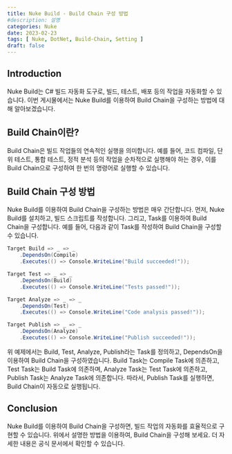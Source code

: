 ```yaml
---
title: Nuke Build - Build Chain 구성 방법
#description: 설명
categories: Nuke
date: 2023-02-23
tags: [ Nuke, DotNet, Build-Chain, Setting ]
draft: false
---
```


## Introduction

Nuke Build는 C# 빌드 자동화 도구로, 빌드, 테스트, 배포 등의 작업을 자동화할 수 있습니다. 이번 게시물에서는 Nuke Build를 이용하여 Build Chain을 구성하는 방법에 대해 알아보겠습니다.

## Build Chain이란?

Build Chain은 빌드 작업들의 연속적인 실행을 의미합니다. 예를 들어, 코드 컴파일, 단위 테스트, 통합 테스트, 정적 분석 등의 작업을 순차적으로 실행해야 하는 경우, 이를 Build Chain으로 구성하여 한 번의 명령어로 실행할 수 있습니다.

## Build Chain 구성 방법

Nuke Build를 이용하여 Build Chain을 구성하는 방법은 매우 간단합니다. 먼저, Nuke Build를 설치하고, 빌드 스크립트를 작성합니다. 그리고, Task를 이용하여 Build Chain을 구성합니다. 예를 들어, 다음과 같이 Task를 작성하여 Build Chain을 구성할 수 있습니다.

```C#
Target Build => _ => _
    .DependsOn(Compile)
    .Executes(() => Console.WriteLine("Build succeeded!"));

Target Test => _ => _
    .DependsOn(Build)
    .Executes(() => Console.WriteLine("Tests passed!"));

Target Analyze => _ => _
    .DependsOn(Test)
    .Executes(() => Console.WriteLine("Code analysis passed!"));

Target Publish => _ => _
    .DependsOn(Analyze)
    .Executes(() => Console.WriteLine("Publish succeeded!"));

```

위 예제에서는 Build, Test, Analyze, Publish라는 Task를 정의하고, DependsOn을 이용하여 Build Chain을 구성하였습니다. Build Task는 Compile Task에 의존하고, Test Task는 Build Task에 의존하며, Analyze Task는 Test Task에 의존하고, Publish Task는 Analyze Task에 의존합니다. 따라서, Publish Task를 실행하면, Build Chain이 자동으로 실행됩니다.

## Conclusion

Nuke Build를 이용하여 Build Chain을 구성하면, 빌드 작업의 자동화를 효율적으로 구현할 수 있습니다. 위에서 설명한 방법을 이용하여, Build Chain을 구성해 보세요. 더 자세한 내용은 공식 문서에서 확인할 수 있습니다.

